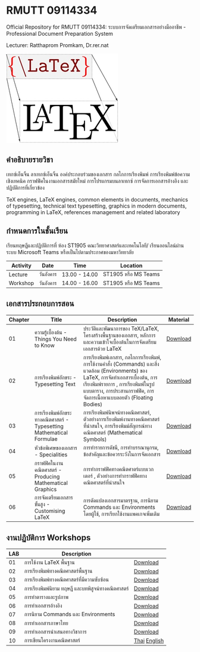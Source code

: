 # RMUTT 09114334
Official Repository for RMUTT 09114334: ระบบการจัดเตรียมเอกสารอย่างมืออาชีพ -  Professional Document Preparation System

Lecturer: Ratthaprom Promkam, Dr.rer.nat

![LaTeX Cover](/materials/latex_cover.jpg)


## คำอธิบายรายวิชา

เทกซ์เอ็นจิ้น ลาเทกซ์เอ็นจิ้น องค์ประกอบร่วมของเอกสาร กลไกการเรียงพิมพ์ การเรียงพิมพ์ข้อความเชิงเทคนิค กราฟฟิคในงานเอกสารสมัยใหม่ การโปรแกรมบนลาเทกซ์ การจัดการเอกสารอ้างอิง และปฏิบัติการที่เกี่ยวข้อง

TeX engines, LaTeX engines, common elements in documents, mechanics of typesetting, technical text typesetting, graphics in modern documents, programming in LaTeX, references management and related laboratory

## กำหนดการในชั้นเรียน

เรียนทฤษฎีและปฏิบัติการที่ ห้อง ST1905 คณะวิทยาศาสตร์และเทคโนโลยี/ เรียนออนไลน์ผ่านระบบ Microsoft Teams หรือเป็นไปตามประกาศของมหาวิทยาลัย

|Activity|  Date | Time | Location |
|--------|-------|------|----------|
|Lecture| วันอังคาร | 13.00 - 14.00 | ST1905 หรือ MS Teams |
|Workshop| วันอังคาร | 14.00 - 16.00 | ST1905 หรือ MS Teams |

## เอกสารประกอบการสอน

| Chapter  | Title    |   Description | Material |
|---|----------|---------------|----------|
|01 | ความรู้เบื้องต้น - Things You Need to Know | ประวัติและพัฒนาการของ TeX/LaTeX, โครงสร้างพื้นฐานของเอกสาร, หลักการและความเข้าใจเบื้องต้นในการจัดเตรียมเอกสารด้วย LaTeX | [Download](/materials/ch_01.pdf) |
|02 | การเรียงพิมพ์อักขระ - Typesetting Text | การเรียงพิมพ์เอกสาร, กลไกการเรียงพิมพ์, การใช้งานคำสั่ง (Commands) และสิ่งแวดล้อม (Environments) ของ LaTeX, การจัดทำเอกสารเบื้องต้น, การเรียงพิมพ์รายการ , การเรียงพิมพ์ในรูปแบบตาราง, การประสานกราฟฟิค, การจัดการเนื้อหาแบบลอยตัว (Floating Bodies) | [Download](/materials/ch_02.pdf) |
|03 | การเรียงพิมพ์อักขระทางคณิตศาสตร์ - Typesetting Mathematical Formulae | การเรียงพิมพ์นิพจน์ทางคณิตศาสตร์, ตัวอย่างการเรียงพิมพ์งานทางคณิตศาสตร์ที่น่าสนใจ, การเรียงพิมม์สัญกรณ์ทางคณิตศาสตร์ (Mathematical Symbols) | [Download](/materials/ch_03.pdf) |
|04 | หัวข้อพิเศษของเอกสาร - Specialities | การทำรายการดัชนี, การทำบรรณานุกรม, ข้อสำคัญและข้อควรระวังในการจัดเอกสาร | [Download](/materials/ch_04.pdf) |
|05 | กราฟฟิคในงานคณิตศาสตร์ - Producing Mathematical Graphics | การทำกราฟฟิคทางคณิตศาตร์แบบเวกเตอร์ , ตัวอย่างการทำกราฟฟิคทางคณิตศาสตร์ที่น่าสนใจ | [Download](/materials/ch_05.pdf) |
|06 | การจัดเตรียมเอกสารขั้นสูง - Customising LaTeX | การดัดแปลงเอกสารมาตรฐาน, การนิยาม Commands และ Environments โดยผู้ใช้, การเรียกใช้งานแพคเกจเพิ่มเติม | [Download](/materials/ch_06.pdf) |


## งานปฏิบัติการ Workshops

| LAB |    Description  |       |
|-----|-----------------|-------|
| 01 | การใช้งาน LaTeX พื้นฐาน | [Download](/workshops/lab_01.pdf) |
| 02 | การเรียงพิมพ์ทางคณิตศาสตร์พื้นฐาน | [Download](/workshops/lab_01.pdf) |
| 03 | การเรียงพิมพ์ทางคณิตศาสตร์ที่มีความซับซ้อน | [Download](/workshops/lab_03.pdf) |
| 04 | การเรียงพิมพ์นิยาม ทฤษฎี และบทพิสูจน์ทางคณิตศาสตร์ | [Download](/workshops/lab_04.pdf) |
| 05 | การทำตารางและรูปภาพ | [Download](/workshops/lab_05.pdf) |
| 06 | การทำเอกสารอ้างอิง | [Download](/workshops/lab_06.pdf) |
| 07 | การนิยาม Commands และ Environments | [Download](/workshops/lab_07.pdf) |
| 08 | การทำเอกสารภาษาไทย | [Download](/workshops/lab_08.pdf) |
| 09 | การทำเอกสารนำเสนอทางวิชาการ | [Download](/workshops/lab_09.pdf) |
| 10 | การเขียนโครงงานคณิตศาสตร์ | [Thai](/workshops/th_template.zip) [English](/workshops/en_template.zip) |
